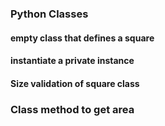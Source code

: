 ### Python Classes
#### empty class that defines a square
#### instantiate a private instance
#### Size validation of square class
### Class method to get area
